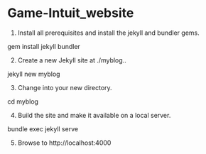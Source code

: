 # Game-Intuit_website

1. Install all prerequisites and install the jekyll and bundler gems.

gem install jekyll bundler

2. Create a new Jekyll site at ./myblog..

jekyll new myblog

3. Change into your new directory.

cd myblog

4. Build the site and make it available on a local server.

bundle exec jekyll serve

5. Browse to http://localhost:4000
